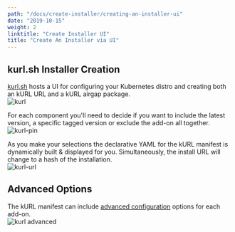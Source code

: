 ```yaml
---
path: "/docs/create-installer/creating-an-installer-ui"
date: "2019-10-15"
weight: 2
linktitle: "Create Installer UI"
title: "Create An Installer via UI"
---
```

## kurl.sh Installer Creation
[kurl.sh](https://kurl.sh) hosts a UI for configuring your Kubernetes distro and creating both an kURL URL and a kURL airgap package.  
![kurl](/kurl.png)

For each component you'll need to decide if you want to include the latest version, a specific tagged version or exclude the add-on all together.  
![kurl-pin](/kurl-pin.png)

As you make your selections the declarative YAML for the kURL manifest is dynamically built & displayed for you. Simultaneously, the install URL will change to a hash of the installation.  
![kurl-url](/kurl-url.png)

## Advanced Options
The kURL manifest can include [advanced configuration](../advanced-install-options) options for each add-on.  
![kurl advanced](/kurl-advanced.png)
